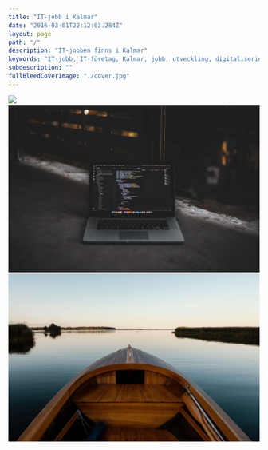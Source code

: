 ```yaml
---
title: "IT-jobb i Kalmar"
date: "2016-03-01T22:12:03.284Z"
layout: page
path: "/"
description: "IT-jobben finns i Kalmar"
keywords: "IT-jobb, IT-företag, Kalmar, jobb, utveckling, digitalisering"
subdescription: ""
fullBleedCoverImage: "./cover.jpg"
---
```


<grid flexdirection="row">
	<grid-item href="/foretag" title="Se alla företag" background="#4baac1" flex="1">
		<img src="./desk.jpg" />
	</grid-item>
</grid>
<grid flexdirection="row">
	<grid-item href="/lediga-it-jobb" title="Visa alla IT-jobb" background="#4cc178" flex="2">
		<img src="./listings.jpg" />
	</grid-item>
	<grid-item href="/leva-och-bo-i-kalmar" title="Kalmar" background="#c14b7f" flex="2">
		<img src="./live-kalmar.jpg" />
	</grid-item>
</grid>

